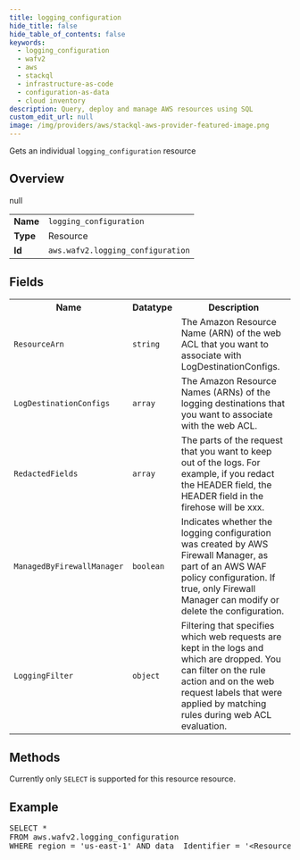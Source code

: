 ```yaml
---
title: logging_configuration
hide_title: false
hide_table_of_contents: false
keywords:
  - logging_configuration
  - wafv2
  - aws
  - stackql
  - infrastructure-as-code
  - configuration-as-data
  - cloud inventory
description: Query, deploy and manage AWS resources using SQL
custom_edit_url: null
image: /img/providers/aws/stackql-aws-provider-featured-image.png
---
```

Gets an individual <code>logging_configuration</code> resource

## Overview
<table><tbody>
<tr><td><b>Name</b></td><td><code>logging_configuration</code></td></tr>
<tr><td><b>Type</b></td><td>Resource</td></tr>
null
<tr><td><b>Id</b></td><td><code>aws.wafv2.logging_configuration</code></td></tr>
</tbody></table>

## Fields
<table><tbody>
<tr><th>Name</th><th>Datatype</th><th>Description</th></tr>
<tr><td><code>ResourceArn</code></td><td><code>string</code></td><td>The Amazon Resource Name (ARN) of the web ACL that you want to associate with LogDestinationConfigs.</td></tr>
<tr><td><code>LogDestinationConfigs</code></td><td><code>array</code></td><td>The Amazon Resource Names (ARNs) of the logging destinations that you want to associate with the web ACL.</td></tr>
<tr><td><code>RedactedFields</code></td><td><code>array</code></td><td>The parts of the request that you want to keep out of the logs. For example, if you redact the HEADER field, the HEADER field in the firehose will be xxx.</td></tr>
<tr><td><code>ManagedByFirewallManager</code></td><td><code>boolean</code></td><td>Indicates whether the logging configuration was created by AWS Firewall Manager, as part of an AWS WAF policy configuration. If true, only Firewall Manager can modify or delete the configuration.</td></tr>
<tr><td><code>LoggingFilter</code></td><td><code>object</code></td><td>Filtering that specifies which web requests are kept in the logs and which are dropped. You can filter on the rule action and on the web request labels that were applied by matching rules during web ACL evaluation.</td></tr>

</tbody></table>

## Methods
Currently only <code>SELECT</code> is supported for this resource resource.

## Example
<pre>
SELECT * 
FROM aws.wafv2.logging_configuration
WHERE region = 'us-east-1' AND data__Identifier = '&lt;ResourceArn&gt;'
</pre>
